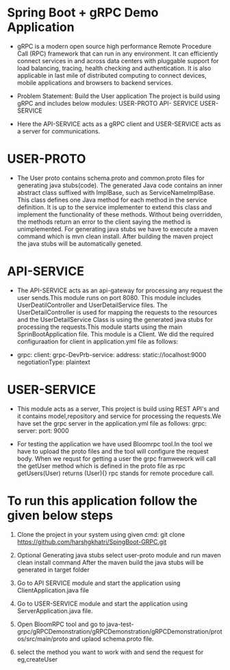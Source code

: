 # Spring Boot + gRPC Demo Application

- gRPC is a modern open source high performance Remote Procedure Call (RPC) framework that can run in any environment. It can efficiently connect services in and across data centers with pluggable support for load balancing, tracing, health checking and authentication. It is also applicable in last mile of distributed computing to connect devices, mobile applications and browsers to backend services.

- Problem Statement: Build the User application The project is build using gRPC and includes below modules: USER-PROTO API- SERVICE USER-SERVICE

- Here the API-SERVICE acts as a gRPC client and USER-SERVICE acts as a server for communications.

# USER-PROTO

- The User proto contains schema.proto and common.proto files for generating java stubs(code). The generated Java code contains an inner abstract class suffixed with ImplBase, such as ServiceNameImplBase. This class defines one Java method for each method in the service definition. It is up to the service implementer to extend this class and implement the functionality of these methods. Without being overridden, the methods return an error to the client saying the method is unimplemented. For generating java stubs we have to execute a maven command which is mvn clean install. After building the maven project the java stubs will be automatically geneted.

# API-SERVICE

- The API-SERVICE acts as an api-gateway for processing any request the user sends.This module runs on port 8080. This module includes UserDeatilController and UserDetailService files. The UserDetailController is used for mapping the requests to the resources and the UserDetailService Class is using the generated java stubs for processing the requests.This module starts using the main SprinBootApplication file. This module is a Client. We did the required configuraation for client in application.yml file as follows:

- grpc: client: grpc-DevPrb-service: address: static://localhost:9000 negotiationType: plaintext

# USER-SERVICE

- This module acts as a server, This project is build using REST API's and it contains model,repository and service for processing the requests.We have set the grpc server in the application.yml file as follows: grpc: server: port: 9000

- For testing the application we have used Bloomrpc tool.In the tool we have to upload the proto files and the tool will configure the request body. When we requst for getting a user the grpc framwework will call the getUser method which is defined in the proto file as rpc getUsers(User) returns (User){} rpc stands for remote procedure call.


# To run this application follow the given below steps  

1. Clone the project in your system using given cmd:
   git clone https://github.com/harshgkhatri/SpingBoot-GRPC.git

2. Optional Generating java stubs
	select user-proto module and run maven clean install command 
	After the maven build the java stubs will be generated in target folder
3. Go to API SERVICE module and start the application using ClientApplication.java file
4. Go to USER-SERVICE module and start the application using ServerApplication.java file.

5. Open BloomRPC tool and go to java-test-grpc/gRPCDemonstration/gRPCDemonstration/gRPCDemonstration/protos/src/main/proto and uplaod schema.proto file.
6. select the method you want to work with and send the request for eg,createUser
